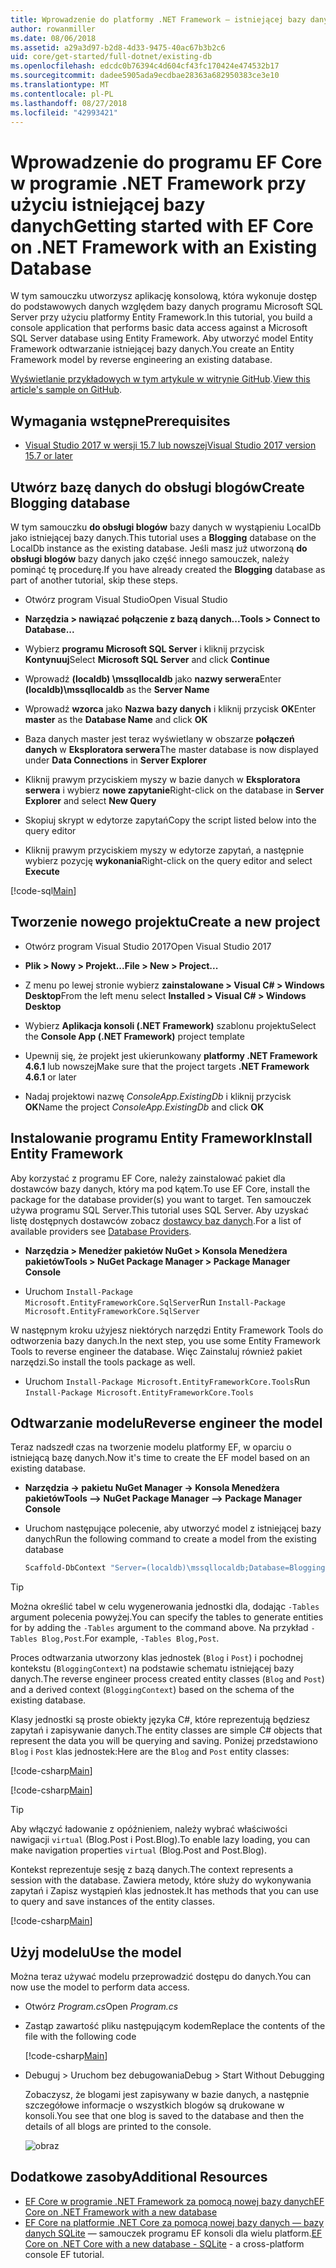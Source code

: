 ```yaml
---
title: Wprowadzenie do platformy .NET Framework — istniejącej bazy danych — EF Core
author: rowanmiller
ms.date: 08/06/2018
ms.assetid: a29a3d97-b2d8-4d33-9475-40ac67b3b2c6
uid: core/get-started/full-dotnet/existing-db
ms.openlocfilehash: edcdc0b76394c4d604cf43fc170424e474532b17
ms.sourcegitcommit: dadee5905ada9ecdbae28363a682950383ce3e10
ms.translationtype: MT
ms.contentlocale: pl-PL
ms.lasthandoff: 08/27/2018
ms.locfileid: "42993421"
---
```

# <a name="getting-started-with-ef-core-on-net-framework-with-an-existing-database"></a><span data-ttu-id="71307-102">Wprowadzenie do programu EF Core w programie .NET Framework przy użyciu istniejącej bazy danych</span><span class="sxs-lookup"><span data-stu-id="71307-102">Getting started with EF Core on .NET Framework with an Existing Database</span></span>

<span data-ttu-id="71307-103">W tym samouczku utworzysz aplikację konsolową, która wykonuje dostęp do podstawowych danych względem bazy danych programu Microsoft SQL Server przy użyciu platformy Entity Framework.</span><span class="sxs-lookup"><span data-stu-id="71307-103">In this tutorial, you build a console application that performs basic data access against a Microsoft SQL Server database using Entity Framework.</span></span> <span data-ttu-id="71307-104">Aby utworzyć model Entity Framework odtwarzanie istniejącej bazy danych.</span><span class="sxs-lookup"><span data-stu-id="71307-104">You create an Entity Framework model by reverse engineering an existing database.</span></span>

<span data-ttu-id="71307-105">[Wyświetlanie przykładowych w tym artykule w witrynie GitHub](https://github.com/aspnet/EntityFramework.Docs/tree/master/samples/core/GetStarted/FullNet/ConsoleApp.ExistingDb).</span><span class="sxs-lookup"><span data-stu-id="71307-105">[View this article's sample on GitHub](https://github.com/aspnet/EntityFramework.Docs/tree/master/samples/core/GetStarted/FullNet/ConsoleApp.ExistingDb).</span></span>

## <a name="prerequisites"></a><span data-ttu-id="71307-106">Wymagania wstępne</span><span class="sxs-lookup"><span data-stu-id="71307-106">Prerequisites</span></span>

* [<span data-ttu-id="71307-107">Visual Studio 2017 w wersji 15.7 lub nowszej</span><span class="sxs-lookup"><span data-stu-id="71307-107">Visual Studio 2017 version 15.7 or later</span></span>](https://www.visualstudio.com/downloads/)

## <a name="create-blogging-database"></a><span data-ttu-id="71307-108">Utwórz bazę danych do obsługi blogów</span><span class="sxs-lookup"><span data-stu-id="71307-108">Create Blogging database</span></span>

<span data-ttu-id="71307-109">W tym samouczku **do obsługi blogów** bazy danych w wystąpieniu LocalDb jako istniejącej bazy danych.</span><span class="sxs-lookup"><span data-stu-id="71307-109">This tutorial uses a **Blogging** database on the LocalDb instance as the existing database.</span></span> <span data-ttu-id="71307-110">Jeśli masz już utworzoną **do obsługi blogów** bazy danych jako część innego samouczek, należy pominąć tę procedurę.</span><span class="sxs-lookup"><span data-stu-id="71307-110">If you have already created the **Blogging** database as part of another tutorial, skip these steps.</span></span>

* <span data-ttu-id="71307-111">Otwórz program Visual Studio</span><span class="sxs-lookup"><span data-stu-id="71307-111">Open Visual Studio</span></span>

* <span data-ttu-id="71307-112">**Narzędzia > nawiązać połączenie z bazą danych...**</span><span class="sxs-lookup"><span data-stu-id="71307-112">**Tools > Connect to Database...**</span></span>

* <span data-ttu-id="71307-113">Wybierz **programu Microsoft SQL Server** i kliknij przycisk **Kontynuuj**</span><span class="sxs-lookup"><span data-stu-id="71307-113">Select **Microsoft SQL Server** and click **Continue**</span></span>

* <span data-ttu-id="71307-114">Wprowadź **(localdb) \mssqllocaldb** jako **nazwy serwera**</span><span class="sxs-lookup"><span data-stu-id="71307-114">Enter **(localdb)\mssqllocaldb** as the **Server Name**</span></span>

* <span data-ttu-id="71307-115">Wprowadź **wzorca** jako **Nazwa bazy danych** i kliknij przycisk **OK**</span><span class="sxs-lookup"><span data-stu-id="71307-115">Enter **master** as the **Database Name** and click **OK**</span></span>

* <span data-ttu-id="71307-116">Baza danych master jest teraz wyświetlany w obszarze **połączeń danych** w **Eksploratora serwera**</span><span class="sxs-lookup"><span data-stu-id="71307-116">The master database is now displayed under **Data Connections** in **Server Explorer**</span></span>

* <span data-ttu-id="71307-117">Kliknij prawym przyciskiem myszy w bazie danych w **Eksploratora serwera** i wybierz **nowe zapytanie**</span><span class="sxs-lookup"><span data-stu-id="71307-117">Right-click on the database in **Server Explorer** and select **New Query**</span></span>

* <span data-ttu-id="71307-118">Skopiuj skrypt w edytorze zapytań</span><span class="sxs-lookup"><span data-stu-id="71307-118">Copy the script listed below into the query editor</span></span>

* <span data-ttu-id="71307-119">Kliknij prawym przyciskiem myszy w edytorze zapytań, a następnie wybierz pozycję **wykonania**</span><span class="sxs-lookup"><span data-stu-id="71307-119">Right-click on the query editor and select **Execute**</span></span>

[!code-sql[Main](../_shared/create-blogging-database-script.sql)]

## <a name="create-a-new-project"></a><span data-ttu-id="71307-120">Tworzenie nowego projektu</span><span class="sxs-lookup"><span data-stu-id="71307-120">Create a new project</span></span>

* <span data-ttu-id="71307-121">Otwórz program Visual Studio 2017</span><span class="sxs-lookup"><span data-stu-id="71307-121">Open Visual Studio 2017</span></span>

* <span data-ttu-id="71307-122">**Plik > Nowy > Projekt...**</span><span class="sxs-lookup"><span data-stu-id="71307-122">**File > New > Project...**</span></span>

* <span data-ttu-id="71307-123">Z menu po lewej stronie wybierz **zainstalowane > Visual C# > Windows Desktop**</span><span class="sxs-lookup"><span data-stu-id="71307-123">From the left menu select **Installed > Visual C# > Windows Desktop**</span></span>

* <span data-ttu-id="71307-124">Wybierz **Aplikacja konsoli (.NET Framework)** szablonu projektu</span><span class="sxs-lookup"><span data-stu-id="71307-124">Select the **Console App (.NET Framework)** project template</span></span>

* <span data-ttu-id="71307-125">Upewnij się, że projekt jest ukierunkowany **platformy .NET Framework 4.6.1** lub nowszej</span><span class="sxs-lookup"><span data-stu-id="71307-125">Make sure that the project targets **.NET Framework 4.6.1** or later</span></span>

* <span data-ttu-id="71307-126">Nadaj projektowi nazwę *ConsoleApp.ExistingDb* i kliknij przycisk **OK**</span><span class="sxs-lookup"><span data-stu-id="71307-126">Name the project *ConsoleApp.ExistingDb* and click **OK**</span></span>

## <a name="install-entity-framework"></a><span data-ttu-id="71307-127">Instalowanie programu Entity Framework</span><span class="sxs-lookup"><span data-stu-id="71307-127">Install Entity Framework</span></span>

<span data-ttu-id="71307-128">Aby korzystać z programu EF Core, należy zainstalować pakiet dla dostawców bazy danych, który ma pod kątem.</span><span class="sxs-lookup"><span data-stu-id="71307-128">To use EF Core, install the package for the database provider(s) you want to target.</span></span> <span data-ttu-id="71307-129">Ten samouczek używa programu SQL Server.</span><span class="sxs-lookup"><span data-stu-id="71307-129">This tutorial uses SQL Server.</span></span> <span data-ttu-id="71307-130">Aby uzyskać listę dostępnych dostawców zobacz [dostawcy baz danych](../../providers/index.md).</span><span class="sxs-lookup"><span data-stu-id="71307-130">For a list of available providers see [Database Providers](../../providers/index.md).</span></span>

* <span data-ttu-id="71307-131">**Narzędzia > Menedżer pakietów NuGet > Konsola Menedżera pakietów**</span><span class="sxs-lookup"><span data-stu-id="71307-131">**Tools > NuGet Package Manager > Package Manager Console**</span></span>

* <span data-ttu-id="71307-132">Uruchom `Install-Package Microsoft.EntityFrameworkCore.SqlServer`</span><span class="sxs-lookup"><span data-stu-id="71307-132">Run `Install-Package Microsoft.EntityFrameworkCore.SqlServer`</span></span>

<span data-ttu-id="71307-133">W następnym kroku użyjesz niektórych narzędzi Entity Framework Tools do odtworzenia bazy danych.</span><span class="sxs-lookup"><span data-stu-id="71307-133">In the next step, you use some Entity Framework Tools to reverse engineer the database.</span></span> <span data-ttu-id="71307-134">Więc Zainstaluj również pakiet narzędzi.</span><span class="sxs-lookup"><span data-stu-id="71307-134">So install the tools package as well.</span></span>

* <span data-ttu-id="71307-135">Uruchom `Install-Package Microsoft.EntityFrameworkCore.Tools`</span><span class="sxs-lookup"><span data-stu-id="71307-135">Run `Install-Package Microsoft.EntityFrameworkCore.Tools`</span></span>

## <a name="reverse-engineer-the-model"></a><span data-ttu-id="71307-136">Odtwarzanie modelu</span><span class="sxs-lookup"><span data-stu-id="71307-136">Reverse engineer the model</span></span>

<span data-ttu-id="71307-137">Teraz nadszedł czas na tworzenie modelu platformy EF, w oparciu o istniejącą bazę danych.</span><span class="sxs-lookup"><span data-stu-id="71307-137">Now it's time to create the EF model based on an existing database.</span></span>

* <span data-ttu-id="71307-138">**Narzędzia -> pakietu NuGet Manager -> Konsola Menedżera pakietów**</span><span class="sxs-lookup"><span data-stu-id="71307-138">**Tools –> NuGet Package Manager –> Package Manager Console**</span></span>

* <span data-ttu-id="71307-139">Uruchom następujące polecenie, aby utworzyć model z istniejącej bazy danych</span><span class="sxs-lookup"><span data-stu-id="71307-139">Run the following command to create a model from the existing database</span></span>

  ``` powershell
  Scaffold-DbContext "Server=(localdb)\mssqllocaldb;Database=Blogging;Trusted_Connection=True;" Microsoft.EntityFrameworkCore.SqlServer
  ```

> [!TIP]  
> <span data-ttu-id="71307-140">Można określić tabel w celu wygenerowania jednostki dla, dodając `-Tables` argument polecenia powyżej.</span><span class="sxs-lookup"><span data-stu-id="71307-140">You can specify the tables to generate entities for by adding the `-Tables` argument to the command above.</span></span> <span data-ttu-id="71307-141">Na przykład `-Tables Blog,Post`.</span><span class="sxs-lookup"><span data-stu-id="71307-141">For example, `-Tables Blog,Post`.</span></span>

<span data-ttu-id="71307-142">Proces odtwarzania utworzony klas jednostek (`Blog` i `Post`) i pochodnej kontekstu (`BloggingContext`) na podstawie schematu istniejącej bazy danych.</span><span class="sxs-lookup"><span data-stu-id="71307-142">The reverse engineer process created entity classes (`Blog` and `Post`) and a derived context (`BloggingContext`) based on the schema of the existing database.</span></span>

<span data-ttu-id="71307-143">Klasy jednostki są proste obiekty języka C#, które reprezentują będziesz zapytań i zapisywanie danych.</span><span class="sxs-lookup"><span data-stu-id="71307-143">The entity classes are simple C# objects that represent the data you will be querying and saving.</span></span> <span data-ttu-id="71307-144">Poniżej przedstawiono `Blog` i `Post` klas jednostek:</span><span class="sxs-lookup"><span data-stu-id="71307-144">Here are the `Blog` and `Post` entity classes:</span></span>

 [!code-csharp[Main](../../../../samples/core/GetStarted/FullNet/ConsoleApp.ExistingDb/Blog.cs)]

[!code-csharp[Main](../../../../samples/core/GetStarted/FullNet/ConsoleApp.ExistingDb/Post.cs)]

> [!TIP]  
> <span data-ttu-id="71307-145">Aby włączyć ładowanie z opóźnieniem, należy wybrać właściwości nawigacji `virtual` (Blog.Post i Post.Blog).</span><span class="sxs-lookup"><span data-stu-id="71307-145">To enable lazy loading, you can make navigation properties `virtual` (Blog.Post and Post.Blog).</span></span>

<span data-ttu-id="71307-146">Kontekst reprezentuje sesję z bazą danych.</span><span class="sxs-lookup"><span data-stu-id="71307-146">The context represents a session with the database.</span></span> <span data-ttu-id="71307-147">Zawiera metody, które służy do wykonywania zapytań i Zapisz wystąpień klas jednostek.</span><span class="sxs-lookup"><span data-stu-id="71307-147">It has methods that you can use to query and save instances of the entity classes.</span></span>

[!code-csharp[Main](../../../../samples/core/GetStarted/FullNet/ConsoleApp.ExistingDb/BloggingContext.cs)]

## <a name="use-the-model"></a><span data-ttu-id="71307-148">Użyj modelu</span><span class="sxs-lookup"><span data-stu-id="71307-148">Use the model</span></span>

<span data-ttu-id="71307-149">Można teraz używać modelu przeprowadzić dostępu do danych.</span><span class="sxs-lookup"><span data-stu-id="71307-149">You can now use the model to perform data access.</span></span>

* <span data-ttu-id="71307-150">Otwórz *Program.cs*</span><span class="sxs-lookup"><span data-stu-id="71307-150">Open *Program.cs*</span></span>

* <span data-ttu-id="71307-151">Zastąp zawartość pliku następującym kodem</span><span class="sxs-lookup"><span data-stu-id="71307-151">Replace the contents of the file with the following code</span></span>

  [!code-csharp[Main](../../../../samples/core/GetStarted/FullNet/ConsoleApp.ExistingDb/Program.cs)] 

* <span data-ttu-id="71307-152">Debuguj > Uruchom bez debugowania</span><span class="sxs-lookup"><span data-stu-id="71307-152">Debug > Start Without Debugging</span></span>

  <span data-ttu-id="71307-153">Zobaczysz, że blogami jest zapisywany w bazie danych, a następnie szczegółowe informacje o wszystkich blogów są drukowane w konsoli.</span><span class="sxs-lookup"><span data-stu-id="71307-153">You see that one blog is saved to the database and then the details of all blogs are printed to the console.</span></span>

  ![obraz](_static/output-existing-db.png)

## <a name="additional-resources"></a><span data-ttu-id="71307-155">Dodatkowe zasoby</span><span class="sxs-lookup"><span data-stu-id="71307-155">Additional Resources</span></span>

* [<span data-ttu-id="71307-156">EF Core w programie .NET Framework za pomocą nowej bazy danych</span><span class="sxs-lookup"><span data-stu-id="71307-156">EF Core on .NET Framework with a new database</span></span>](xref:core/get-started/full-dotnet/new-db)
* <span data-ttu-id="71307-157">[EF Core na platformie .NET Core za pomocą nowej bazy danych — bazy danych SQLite](xref:core/get-started/netcore/new-db-sqlite) — samouczek programu EF konsoli dla wielu platform.</span><span class="sxs-lookup"><span data-stu-id="71307-157">[EF Core on .NET Core with a new database - SQLite](xref:core/get-started/netcore/new-db-sqlite) -  a cross-platform console EF tutorial.</span></span>
